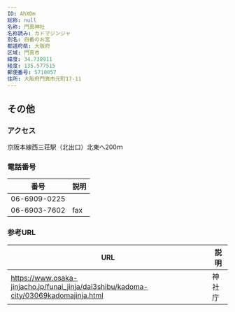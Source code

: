 ```yaml
---
ID: AhXDm
総称: null
名称: 門真神社
名称読み: カドマジンジャ
別名: 四番のお宮
都道府県: 大阪府
区域: 門真市
緯度: 34.738911
経度: 135.577515
郵便番号: 5710057
住所: 大阪府門真市元町17-11
---
```


## その他

### アクセス

京阪本線西三荘駅（北出口）北東へ200ｍ

### 電話番号

| 番号         | 説明 |
| ------------ | ---- |
| 06-6909-0225 |      |
| 06-6903-7602 | fax  |

### 参考URL

| URL                                                                                   | 説明   |
| ------------------------------------------------------------------------------------- | ------ |
| https://www.osaka-jinjacho.jp/funai_jinja/dai3shibu/kadoma-city/03069kadomajinja.html | 神社庁 |
